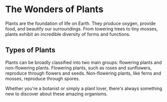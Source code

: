
<!-- DOCTYPE html -->
  
<html>

<head>

  <title>Plant World</title>

</head>

<body>

  <h1>The Wonders of Plants</h1>

  <p>Plants are the foundation of life on Earth. They produce oxygen, provide food, and beautify our surroundings. From towering trees to tiny mosses, plants exhibit an incredible diversity of forms and functions.</p>


  <h2>Types of Plants</h2>

  <p>Plants can be broadly classified into two main groups: flowering plants and non-flowering plants. Flowering plants, such as roses and sunflowers, reproduce through flowers and seeds. Non-flowering plants, like ferns and mosses, reproduce through spores.</p>


  <p>Whether you're a botanist or simply a plant lover, there's always something new to discover about these amazing organisms.</p>

</body>

</html>
